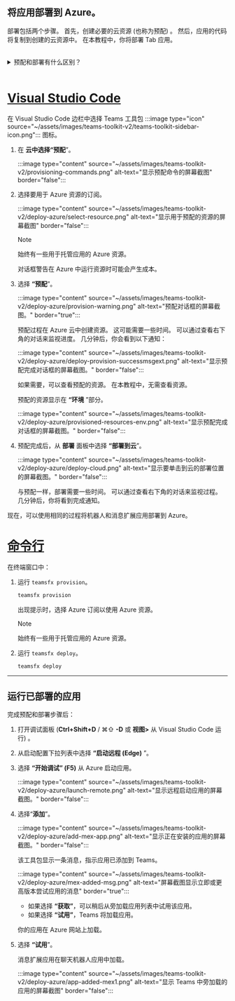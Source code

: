 ## <a name="deploy-your-app-to-azure"></a>将应用部署到 Azure。

部署包括两个步骤。  首先，创建必要的云资源 (也称为预配) 。 然后，应用的代码将复制到创建的云资源中。 在本教程中，你将部署 Tab 应用。
<br> 
<br>
<details>
<summary>预配和部署有什么区别？</summary>
<br>
“ <b>预配</b> ”步骤在 Azure 和 Microsoft 365 中为应用创建资源，但不会将 HTML、CSS、JavaScript 等代码 () 复制到资源。 “ <b>部署</b> ”步骤将应用的代码复制到预配步骤中创建的资源。 通常无需预配新资源即可多次部署。 由于预配步骤可能需要一些时间才能完成，因此它与部署步骤是分开的。
</details>
<br>

# <a name="visual-studio-code"></a>[Visual Studio Code](#tab/vscode)

在 Visual Studio Code 边栏中选择 Teams 工具包 :::image type="icon" source="~/assets/images/teams-toolkit-v2/teams-toolkit-sidebar-icon.png"::: 图标。

1. 在 **云中选择“预配**”。

   :::image type="content" source="~/assets/images/teams-toolkit-v2/provisioning-commands.png" alt-text="显示预配命令的屏幕截图" border="false":::

1. 选择要用于 Azure 资源的订阅。

    :::image type="content" source="~/assets/images/teams-toolkit-v2/deploy-azure/select-resource.png" alt-text="显示用于预配的资源的屏幕截图" border="false":::

   > [!NOTE]
   > 始终有一些用于托管应用的 Azure 资源。

    对话框警告在 Azure 中运行资源时可能会产生成本。

1. 选择 **“预配**”。

   :::image type="content" source="~/assets/images/teams-toolkit-v2/deploy-azure/provision-warning.png" alt-text="预配对话框的屏幕截图。" border="true":::

   预配过程在 Azure 云中创建资源。 这可能需要一些时间。 可以通过查看右下角的对话来监视进度。 几分钟后，你会看到以下通知：

   :::image type="content" source="~/assets/images/teams-toolkit-v2/deploy-azure/deploy-provision-successmsgext.png" alt-text="显示预配完成对话框的屏幕截图。" border="false":::

    如果需要，可以查看预配的资源。 在本教程中，无需查看资源。

    预配的资源显示在 **“环境** ”部分。

    :::image type="content" source="~/assets/images/teams-toolkit-v2/deploy-azure/provisioned-resources-env.png" alt-text="显示预配完成对话框的屏幕截图。" border="false":::

1. 预配完成后，从 **部署** 面板中选择 **“部署到云**”。

   :::image type="content" source="~/assets/images/teams-toolkit-v2/deploy-azure/deploy-cloud.png" alt-text="显示要单击到云的部署位置的屏幕截图。" border="false":::

   与预配一样，部署需要一些时间。 可以通过查看右下角的对话来监视过程。 几分钟后，你将看到完成通知。

现在，可以使用相同的过程将机器人和消息扩展应用部署到 Azure。

# <a name="command-line"></a>[命令行](#tab/cli)

在终端窗口中：

1. 运行 `teamsfx provision`。

   ``` bash
   teamsfx provision
   ```

   出现提示时，选择 Azure 订阅以使用 Azure 资源。

   > [!NOTE]
   > 始终有一些用于托管应用的 Azure 资源。

1. 运行 `teamsfx deploy`。

   ``` bash
   teamsfx deploy
   ```

---

## <a name="run-the-deployed-app"></a>运行已部署的应用

完成预配和部署步骤后：

1. 打开调试面板 (**Ctrl+Shift+D** / ⌘⇧ **-D** 或 **视图>** 从 Visual Studio Code 运行) 。
1. 从启动配置下拉列表中选择 **“启动远程 (Edge)** ”。
1. 选择 **“开始调试” (F5)** 从 Azure 启动应用。

   :::image type="content" source="~/assets/images/teams-toolkit-v2/deploy-azure/launch-remote.png" alt-text="显示远程启动应用的屏幕截图。" border="false":::

1. 选择“**添加**”。

   :::image type="content" source="~/assets/images/teams-toolkit-v2/deploy-azure/add-mex-app.png" alt-text="显示正在安装的应用的屏幕截图。" border="false":::

   该工具包显示一条消息，指示应用已添加到 Teams。

   :::image type="content" source="~/assets/images/teams-toolkit-v2/deploy-azure/mex-added-msg.png" alt-text="屏幕截图显示立即或更高版本尝试应用的消息" border="true":::
 
    - 如果选择 **“获取”**，可以稍后从旁加载应用列表中试用该应用。
    - 如果选择 **“试用”**，Teams 将加载应用。

   你的应用在 Azure 网站上加载。
   
1. 选择 **“试用**”。

   消息扩展应用在聊天机器人应用中加载。

   :::image type="content" source="~/assets/images/teams-toolkit-v2/deploy-azure/app-added-mex1.png" alt-text="显示 Teams 中旁加载的应用的屏幕截图" border="false":::





